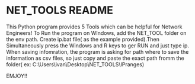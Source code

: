 # NET_TOOLS README
This Python program provides 5 Tools which can be helpful for Network Engineers!
To Run the program on WIndows, add the NET_TOOL folder on the env path.
Create ip.bat file( as the example provided).Then Simultaneously press the Windows and R keys
to ger RUN and just type ip.
When saving infomration, the program is asking for path where to save the information as csv files, so just
copy and paste the exact path fromm the folder( ex: C:\Users\ivan\Desktop\NET_TOOLS\IPranges)

EMJOY!!